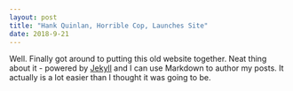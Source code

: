 ```yaml
---
layout: post
title: "Hank Quinlan, Horrible Cop, Launches Site"
date: 2018-9-21
---
```


Well. Finally got around to putting this old website together. Neat thing about it - powered by [Jekyll](http://jekyllrb.com) and I can use Markdown to author my posts. It actually is a lot easier than I thought it was going to be.
